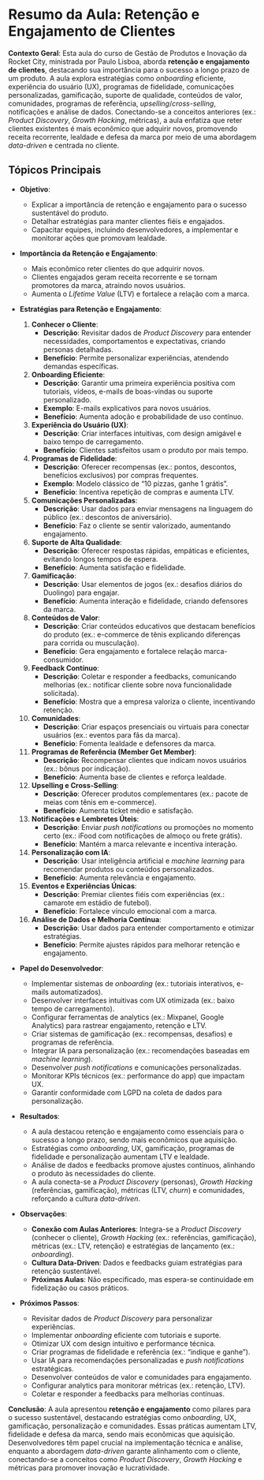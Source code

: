 # Resumo da Aula: Retenção e Engajamento de Clientes

**Contexto Geral**: Esta aula do curso de Gestão de Produtos e Inovação da Rocket City, ministrada por Paulo Lisboa, aborda **retenção e engajamento de clientes**, destacando sua importância para o sucesso a longo prazo de um produto. A aula explora estratégias como *onboarding* eficiente, experiência do usuário (UX), programas de fidelidade, comunicações personalizadas, gamificação, suporte de qualidade, conteúdos de valor, comunidades, programas de referência, *upselling*/*cross-selling*, notificações e análise de dados. Conectando-se a conceitos anteriores (ex.: *Product Discovery*, *Growth Hacking*, métricas), a aula enfatiza que reter clientes existentes é mais econômico que adquirir novos, promovendo receita recorrente, lealdade e defesa da marca por meio de uma abordagem *data-driven* e centrada no cliente.

## Tópicos Principais

- **Objetivo**:
  - Explicar a importância de retenção e engajamento para o sucesso sustentável do produto.
  - Detalhar estratégias para manter clientes fiéis e engajados.
  - Capacitar equipes, incluindo desenvolvedores, a implementar e monitorar ações que promovam lealdade.

- **Importância da Retenção e Engajamento**:
  - Mais econômico reter clientes do que adquirir novos.
  - Clientes engajados geram receita recorrente e se tornam promotores da marca, atraindo novos usuários.
  - Aumenta o *Lifetime Value* (LTV) e fortalece a relação com a marca.

- **Estratégias para Retenção e Engajamento**:
  1. **Conhecer o Cliente**:
     - **Descrição**: Revisitar dados de *Product Discovery* para entender necessidades, comportamentos e expectativas, criando personas detalhadas.
     - **Benefício**: Permite personalizar experiências, atendendo demandas específicas.
  2. **Onboarding Eficiente**:
     - **Descrição**: Garantir uma primeira experiência positiva com tutoriais, vídeos, e-mails de boas-vindas ou suporte personalizado.
     - **Exemplo**: E-mails explicativos para novos usuários.
     - **Benefício**: Aumenta adoção e probabilidade de uso contínuo.
  3. **Experiência do Usuário (UX)**:
     - **Descrição**: Criar interfaces intuitivas, com design amigável e baixo tempo de carregamento.
     - **Benefício**: Clientes satisfeitos usam o produto por mais tempo.
  4. **Programas de Fidelidade**:
     - **Descrição**: Oferecer recompensas (ex.: pontos, descontos, benefícios exclusivos) por compras frequentes.
     - **Exemplo**: Modelo clássico de “10 pizzas, ganhe 1 grátis”.
     - **Benefício**: Incentiva repetição de compras e aumenta LTV.
  5. **Comunicações Personalizadas**:
     - **Descrição**: Usar dados para enviar mensagens na linguagem do público (ex.: descontos de aniversário).
     - **Benefício**: Faz o cliente se sentir valorizado, aumentando engajamento.
  6. **Suporte de Alta Qualidade**:
     - **Descrição**: Oferecer respostas rápidas, empáticas e eficientes, evitando longos tempos de espera.
     - **Benefício**: Aumenta satisfação e fidelidade.
  7. **Gamificação**:
     - **Descrição**: Usar elementos de jogos (ex.: desafios diários do Duolingo) para engajar.
     - **Benefício**: Aumenta interação e fidelidade, criando defensores da marca.
  8. **Conteúdos de Valor**:
     - **Descrição**: Criar conteúdos educativos que destacam benefícios do produto (ex.: e-commerce de tênis explicando diferenças para corrida ou musculação).
     - **Benefício**: Gera engajamento e fortalece relação marca-consumidor.
  9. **Feedback Contínuo**:
     - **Descrição**: Coletar e responder a feedbacks, comunicando melhorias (ex.: notificar cliente sobre nova funcionalidade solicitada).
     - **Benefício**: Mostra que a empresa valoriza o cliente, incentivando retenção.
  10. **Comunidades**:
      - **Descrição**: Criar espaços presenciais ou virtuais para conectar usuários (ex.: eventos para fãs da marca).
      - **Benefício**: Fomenta lealdade e defensores da marca.
  11. **Programas de Referência (Member Get Member)**:
      - **Descrição**: Recompensar clientes que indicam novos usuários (ex.: bônus por indicação).
      - **Benefício**: Aumenta base de clientes e reforça lealdade.
  12. **Upselling e Cross-Selling**:
      - **Descrição**: Oferecer produtos complementares (ex.: pacote de meias com tênis em e-commerce).
      - **Benefício**: Aumenta ticket médio e satisfação.
  13. **Notificações e Lembretes Úteis**:
      - **Descrição**: Enviar *push notifications* ou promoções no momento certo (ex.: iFood com notificações de almoço ou frete grátis).
      - **Benefício**: Mantém a marca relevante e incentiva interação.
  14. **Personalização com IA**:
      - **Descrição**: Usar inteligência artificial e *machine learning* para recomendar produtos ou conteúdos personalizados.
      - **Benefício**: Aumenta relevância e engajamento.
  15. **Eventos e Experiências Únicas**:
      - **Descrição**: Premiar clientes fiéis com experiências (ex.: camarote em estádio de futebol).
      - **Benefício**: Fortalece vínculo emocional com a marca.
  16. **Análise de Dados e Melhoria Contínua**:
      - **Descrição**: Usar dados para entender comportamento e otimizar estratégias.
      - **Benefício**: Permite ajustes rápidos para melhorar retenção e engajamento.

- **Papel do Desenvolvedor**:
  - Implementar sistemas de *onboarding* (ex.: tutoriais interativos, e-mails automatizados).
  - Desenvolver interfaces intuitivas com UX otimizada (ex.: baixo tempo de carregamento).
  - Configurar ferramentas de analytics (ex.: Mixpanel, Google Analytics) para rastrear engajamento, retenção e LTV.
  - Criar sistemas de gamificação (ex.: recompensas, desafios) e programas de referência.
  - Integrar IA para personalização (ex.: recomendações baseadas em *machine learning*).
  - Desenvolver *push notifications* e comunicações personalizadas.
  - Monitorar KPIs técnicos (ex.: performance do app) que impactam UX.
  - Garantir conformidade com LGPD na coleta de dados para personalização.

- **Resultados**:
  - A aula destacou retenção e engajamento como essenciais para o sucesso a longo prazo, sendo mais econômicos que aquisição.
  - Estratégias como *onboarding*, UX, gamificação, programas de fidelidade e personalização aumentam LTV e lealdade.
  - Análise de dados e feedbacks promove ajustes contínuos, alinhando o produto às necessidades do cliente.
  - A aula conecta-se a *Product Discovery* (personas), *Growth Hacking* (referências, gamificação), métricas (LTV, *churn*) e comunidades, reforçando a cultura *data-driven*.

- **Observações**:
  - **Conexão com Aulas Anteriores**: Integra-se a *Product Discovery* (conhecer o cliente), *Growth Hacking* (ex.: referências, gamificação), métricas (ex.: LTV, retenção) e estratégias de lançamento (ex.: *onboarding*).
  - **Cultura Data-Driven**: Dados e feedbacks guiam estratégias para retenção sustentável.
  - **Próximas Aulas**: Não especificado, mas espera-se continuidade em fidelização ou casos práticos.

- **Próximos Passos**:
  - Revisitar dados de *Product Discovery* para personalizar experiências.
  - Implementar *onboarding* eficiente com tutoriais e suporte.
  - Otimizar UX com design intuitivo e performance técnica.
  - Criar programas de fidelidade e referência (ex.: “indique e ganhe”).
  - Usar IA para recomendações personalizadas e *push notifications* estratégicas.
  - Desenvolver conteúdos de valor e comunidades para engajamento.
  - Configurar analytics para monitorar métricas (ex.: retenção, LTV).
  - Coletar e responder a feedbacks para melhorias contínuas.

**Conclusão**: A aula apresentou **retenção e engajamento** como pilares para o sucesso sustentável, destacando estratégias como *onboarding*, UX, gamificação, personalização e comunidades. Essas práticas aumentam LTV, fidelidade e defesa da marca, sendo mais econômicas que aquisição. Desenvolvedores têm papel crucial na implementação técnica e análise, enquanto a abordagem *data-driven* garante alinhamento com o cliente, conectando-se a conceitos como *Product Discovery*, *Growth Hacking* e métricas para promover inovação e lucratividade.